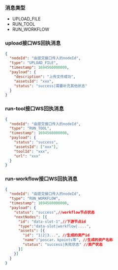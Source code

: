 
### 消息类型
  - UPLOAD_FILE
  - RUN_TOOL
  - RUN_WORKFLOW
### upload接口WS回执消息
```json
{
  "nodeId": "由提交接口传入的nodeId",
  "type": "UPLOAD_FILE",
  "timestamp": 1694560000000,
  "payload": {
    "description": "上传文件成功",
    "assetsId": "xxx",
    "status": "success|需要补充其他状态"
  }
}
```
### run-tool接口WS回执消息
```json
{
  "nodeId": "由提交接口传入的nodeId",
  "type": "RUN_TOOL",
  "timestamp": 1694560000000,
  "payload": {
    "status": "success",
    "assetsId": ["xxx"],
    "toolId": "xxx",
    "url": "xxx"
  }
}
```
### run-workflow接口WS回执消息
```json
{
  "nodeId": "由提交接口传入的nodeId",
  "type": "RUN_WORKFLOW",
  "timestamp": 1694560000000,
  "payload": {
    "status": "success",//workflow节点状态
    "nextNodes": [{
      "id": "data-slot-1",//下游节点id
      "type":"data-slot|workflow|....",
      "assets": [{
        "id": "1|2|3...", //生成的资产id
        "name":"poscar，kpoints等", //生成的资产名称
        "status": "success|失败状态" //资产状态
      }]
    }]
  }
}
```

